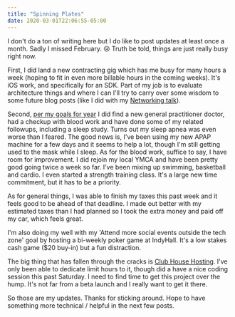 ```yaml
---
title: "Spinning Plates"
date: 2020-03-01T22:06:55-05:00
---
```


I don't do a ton of writing here but I do like to post updates at least once a month. Sadly I missed February. 😢 Truth be told, things are just really busy right now. 

First, I did land a new contracting gig which has me busy for many hours a week (hoping to fit in even more billable hours in the coming weeks). It's iOS work, and specifically for an SDK. Part of my job is to evaluate architecture things and where I can I'll try to carry over some wisdom to some future blog posts (like I did with my [Networking talk](http://mikezornek.com/posts/2019/1/designing-a-modern-swift-network-stack-video-and-slides/)).

Second, [per my goals for year](http://mikezornek.com/posts/2020/1/2019-accomplishments-and-2020-goals/) I did find a new general practitioner doctor, had a checkup with blood work and have done some of my related followups, including a sleep study. Turns out my sleep apnea was even worse than I feared. The good news is, I've been using my new APAP machine for a few days and it seems to help a lot, though I'm still getting used to the mask while I sleep. As for the blood work, suffice to say, I have room for improvement. I did rejoin my local YMCA and have been pretty good going twice a week so far. I've been mixing up swimming, basketball and cardio. I even started a strength training class. It's a large new time commitment, but it has to be a priority.

As for general things, I was able to finish my taxes this past week and it feels good to be ahead of that deadline. I made out better with my estimated taxes than I had planned so I took the extra money and paid off my car, which feels great. 

I'm also doing my well with my 'Attend more social events outside the tech zone' goal by hosting a bi-weekly poker game at IndyHall. It's a low stakes cash game ($20 buy-in) but a fun distraction.

The big thing that has fallen through the cracks is [Club House Hosting](https://guildflow.com). I've only been able to dedicate limit hours to it, though did a have a nice coding session this past Saturday. I need to find time to get this project over the hump. It's not far from a beta launch and I really want to get it there.

So those are my updates. Thanks for sticking around. Hope to have something more technical / helpful in the next few posts. 
